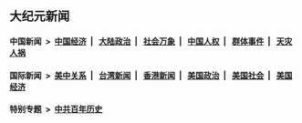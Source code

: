 ## 大纪元新闻

#### 中国新闻 &nbsp;>&nbsp; [中国经济](indexes/ncid283/README.md?03241245) &nbsp;| &nbsp; [大陆政治](indexes/ncid277/README.md?03241245) &nbsp;| &nbsp; [社会万象](indexes/ncid282/README.md?03241245) &nbsp;| &nbsp; [中国人权](indexes/ncid278/README.md?03241245) &nbsp;| &nbsp; [群体事件](indexes/ncid279/README.md?03241245) &nbsp;| &nbsp; [天灾人祸](indexes/ncid280/README.md?03241245)

#### 国际新闻 &nbsp;>&nbsp; [美中关系](indexes/nf1412576/README.md?03241245) &nbsp;| &nbsp; [台湾新闻](indexes/ncid1349361/README.md?03241245) &nbsp;| &nbsp; [香港新闻](indexes/ncid1349362/README.md?03241245) &nbsp;| &nbsp; [美国政治](indexes/ncid1078159/README.md?03241245) &nbsp;| &nbsp; [美国社会](indexes/ncid1078160/README.md?03241245) &nbsp;| &nbsp; [美国经济](indexes/ncid1078158/README.md?03241245)

#### 特别专题 &nbsp;>&nbsp; [中共百年历史](https://github.com/epoch-news/epoch-special/blob/master/README.md?03241245)  
